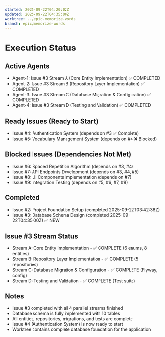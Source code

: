 ```yaml
---
started: 2025-09-22T04:20:02Z
updated: 2025-09-22T04:35:00Z
worktree: ../epic-memorize-words
branch: epic/memorize-words
---
```


# Execution Status

## Active Agents
- Agent-1: Issue #3 Stream A (Core Entity Implementation) ✅ COMPLETED
- Agent-2: Issue #3 Stream B (Repository Layer Implementation) ✅ COMPLETED
- Agent-3: Issue #3 Stream C (Database Migration & Configuration) ✅ COMPLETED
- Agent-4: Issue #3 Stream D (Testing and Validation) ✅ COMPLETED

## Ready Issues (Ready to Start)
- Issue #4: Authentication System (depends on #3 ✅ Complete)
- Issue #5: Vocabulary Management System (depends on #4 ❌ Blocked)

## Blocked Issues (Dependencies Not Met)
- Issue #6: Spaced Repetition Algorithm (depends on #3, #4)
- Issue #7: API Endpoints Development (depends on #3, #4, #5)
- Issue #8: UI Components Implementation (depends on #7)
- Issue #9: Integration Testing (depends on #5, #6, #7, #8)

## Completed
- Issue #2: Project Foundation Setup (completed 2025-09-22T03:42:38Z)
- Issue #3: Database Schema Design (completed 2025-09-22T04:35:00Z) ✅ NEW

## Issue #3 Stream Status
- Stream A: Core Entity Implementation - ✅ COMPLETE (6 enums, 8 entities)
- Stream B: Repository Layer Implementation - ✅ COMPLETE (5 repositories)
- Stream C: Database Migration & Configuration - ✅ COMPLETE (Flyway, config)
- Stream D: Testing and Validation - ✅ COMPLETE (Test suite)

## Notes
- Issue #3 completed with all 4 parallel streams finished
- Database schema is fully implemented with 10 tables
- All entities, repositories, migrations, and tests are complete
- Issue #4 (Authentication System) is now ready to start
- Worktree contains complete database foundation for the application